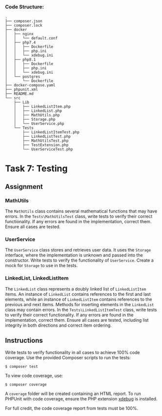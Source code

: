 ### Code Structure:

```text
.
├── composer.json
├── composer.lock
├── docker
│   ├── nginx
│   │   └── default.conf
│   ├── php7.4
│   │   ├── Dockerfile
│   │   ├── php.ini
│   │   └── xdebug.ini
│   ├── php8.1
│   │   ├── Dockerfile
│   │   ├── php.ini
│   │   └── xdebug.ini
│   └── postgres
│       └── Dockerfile
├── docker-compose.yaml
├── phpunit.xml
├── README.md
└── src
    ├── Lib
    │   ├── LinkedListItem.php
    │   ├── LinkedList.php
    │   ├── MathUtils.php
    │   ├── Storage.php
    │   └── UserService.php
    └── Tests
        ├── LinkedListItemTest.php
        ├── LinkedListTest.php
        ├── MathUtilsTest.php
        ├── TestExtension.php
        └── UserServiceTest.php

```


# Task 7: Testing

## Assignment

### MathUtils

The `MathUtils` class contains several mathematical functions that may have errors. In the `Tests\MathUtilsTest` class, write tests to verify their correct functionality. If any errors are found in the implementation, correct them. Ensure all cases are tested.

### UserService

The `UserService` class stores and retrieves user data. It uses the `Storage` interface, where the implementation is unknown and passed into the constructor. Write tests to verify the functionality of `UserService`. Create a mock for `Storage` to use in the tests.

### LinkedList, LinkedListItem

The `LinkedList` class represents a doubly linked list of `LinkedListItem` items. An instance of `LinkedList` contains references to the first and last elements, while an instance of `LinkedListItem` contains references to the previous and next items.
Methods for inserting elements in the `LinkedList` class may contain errors. In the `Tests\LinkedListItemTest` class, write tests to verify their correct functionality. If any errors are found in the implementation, correct them. Ensure all cases are tested, including list integrity in both directions and correct item ordering.

## Instructions

Write tests to verify functionality in all cases to achieve 100% code coverage. Use the provided Composer scripts to run the tests:

```shell
$ composer test
```

To view code coverage, use:

```shell
$ composer coverage
```


A `coverage` folder will be created containing an HTML report. To run PHPUnit with code coverage, ensure the PHP extension [xdebug](https://xdebug.org/docs/install) is installed.

For full credit, the code coverage report from tests must be 100%.
